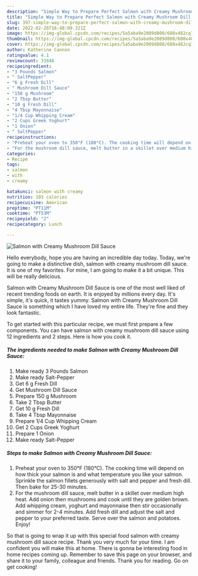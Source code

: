 ```yaml
---
description: "Simple Way to Prepare Perfect Salmon with Creamy Mushroom Dill Sauce"
title: "Simple Way to Prepare Perfect Salmon with Creamy Mushroom Dill Sauce"
slug: 397-simple-way-to-prepare-perfect-salmon-with-creamy-mushroom-dill-sauce
date: 2022-02-26T16:48:09.321Z
image: https://img-global.cpcdn.com/recipes/5a5aba9e2089d800/680x482cq70/salmon-with-creamy-mushroom-dill-sauce-recipe-main-photo.jpg
thumbnail: https://img-global.cpcdn.com/recipes/5a5aba9e2089d800/680x482cq70/salmon-with-creamy-mushroom-dill-sauce-recipe-main-photo.jpg
cover: https://img-global.cpcdn.com/recipes/5a5aba9e2089d800/680x482cq70/salmon-with-creamy-mushroom-dill-sauce-recipe-main-photo.jpg
author: Katherine Cannon
ratingvalue: 4.1
reviewcount: 33848
recipeingredient:
- "3 Pounds Salmon"
- " SaltPepper"
- "6 g Fresh Dill"
- " Mushroom Dill Sauce"
- "150 g Mushroom"
- "2 Tbsp Butter"
- "10 g Fresh Dill"
- "4 Tbsp Mayonnaise"
- "1/4 Cup Whipping Cream"
- "2 Cups Greek Yoghurt"
- "1 Onion"
- " SaltPepper"
recipeinstructions:
- "Preheat your oven to 350°F (180°C). The cooking time will depend on how thick your salmon is and what temperature you like your salmon. Sprinkle the salmon fillets generously with salt and pepper and fresh dill. Then bake for 25-30 minutes."
- "For the mushroom dill sauce, melt butter in a skillet over medium high heat. Add onion then mushrooms and cook until they are golden brown. Add whipping cream, yoghurt and mayonnaise then stir occasionally and simmer for 2-4 minutes. Add fresh dill and adjust the salt and pepper to your preferred taste. Serve over the salmon and potatoes. Enjoy!"
categories:
- Recipe
tags:
- salmon
- with
- creamy

katakunci: salmon with creamy 
nutrition: 103 calories
recipecuisine: American
preptime: "PT11M"
cooktime: "PT53M"
recipeyield: "2"
recipecategory: Lunch

---
```



![Salmon with Creamy Mushroom Dill Sauce](https://img-global.cpcdn.com/recipes/5a5aba9e2089d800/680x482cq70/salmon-with-creamy-mushroom-dill-sauce-recipe-main-photo.jpg)

Hello everybody, hope you are having an incredible day today. Today, we're going to make a distinctive dish, salmon with creamy mushroom dill sauce. It is one of my favorites. For mine, I am going to make it a bit unique. This will be really delicious.

Salmon with Creamy Mushroom Dill Sauce is one of the most well liked of recent trending foods on earth. It is enjoyed by millions every day. It's simple, it's quick, it tastes yummy. Salmon with Creamy Mushroom Dill Sauce is something which I have loved my entire life. They're fine and they look fantastic.




To get started with this particular recipe, we must first prepare a few components. You can have salmon with creamy mushroom dill sauce using 12 ingredients and 2 steps. Here is how you cook it.

<!--inarticleads1-->

##### The ingredients needed to make Salmon with Creamy Mushroom Dill Sauce:

1. Make ready 3 Pounds Salmon
1. Make ready  Salt-Pepper
1. Get 6 g Fresh Dill
1. Get  Mushroom Dill Sauce
1. Prepare 150 g Mushroom
1. Take 2 Tbsp Butter
1. Get 10 g Fresh Dill
1. Take 4 Tbsp Mayonnaise
1. Prepare 1/4 Cup Whipping Cream
1. Get 2 Cups Greek Yoghurt
1. Prepare 1 Onion
1. Make ready  Salt-Pepper




<!--inarticleads2-->

##### Steps to make Salmon with Creamy Mushroom Dill Sauce:

1. Preheat your oven to 350°F (180°C). The cooking time will depend on how thick your salmon is and what temperature you like your salmon. Sprinkle the salmon fillets generously with salt and pepper and fresh dill. Then bake for 25-30 minutes.
1. For the mushroom dill sauce, melt butter in a skillet over medium high heat. Add onion then mushrooms and cook until they are golden brown. Add whipping cream, yoghurt and mayonnaise then stir occasionally and simmer for 2-4 minutes. Add fresh dill and adjust the salt and pepper to your preferred taste. Serve over the salmon and potatoes. Enjoy!




So that is going to wrap it up with this special food salmon with creamy mushroom dill sauce recipe. Thank you very much for your time. I am confident you will make this at home. There is gonna be interesting food in home recipes coming up. Remember to save this page on your browser, and share it to your family, colleague and friends. Thank you for reading. Go on get cooking!
